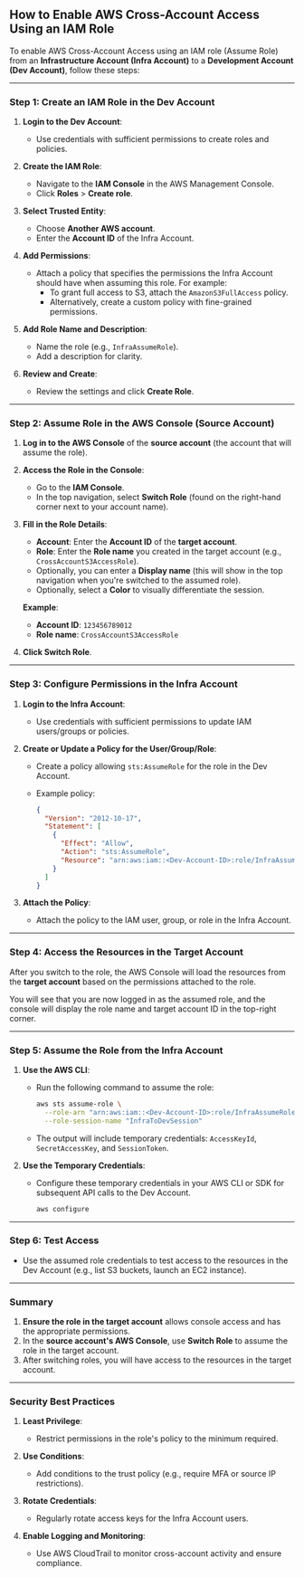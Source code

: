 ## **How to Enable AWS Cross-Account Access Using an IAM Role**

To enable AWS Cross-Account Access using an IAM role (Assume Role) from an **Infrastructure Account (Infra Account)** to a **Development Account (Dev Account)**, follow these steps:

---

### **Step 1: Create an IAM Role in the Dev Account**

1. **Login to the Dev Account**:
   - Use credentials with sufficient permissions to create roles and policies.

2. **Create the IAM Role**:
   - Navigate to the **IAM Console** in the AWS Management Console.
   - Click **Roles** > **Create role**.

3. **Select Trusted Entity**:
   - Choose **Another AWS account**.
   - Enter the **Account ID** of the Infra Account.

4. **Add Permissions**:
   - Attach a policy that specifies the permissions the Infra Account should have when assuming this role. For example:
     - To grant full access to S3, attach the `AmazonS3FullAccess` policy.
     - Alternatively, create a custom policy with fine-grained permissions.

5. **Add Role Name and Description**:
   - Name the role (e.g., `InfraAssumeRole`).
   - Add a description for clarity.

6. **Review and Create**:
   - Review the settings and click **Create Role**.

---



### **Step 2: Assume Role in the AWS Console (Source Account)**

1. **Log in to the AWS Console** of the **source account** (the account that will assume the role).

2. **Access the Role in the Console**:
   - Go to the **IAM Console**.
   - In the top navigation, select **Switch Role** (found on the right-hand corner next to your account name).

3. **Fill in the Role Details**:
   - **Account**: Enter the **Account ID** of the **target account**.
   - **Role**: Enter the **Role name** you created in the target account (e.g., `CrossAccountS3AccessRole`).
   - Optionally, you can enter a **Display name** (this will show in the top navigation when you're switched to the assumed role).
   - Optionally, select a **Color** to visually differentiate the session.

   **Example**:
   - **Account ID**: `123456789012`
   - **Role name**: `CrossAccountS3AccessRole`

4. **Click Switch Role**.

---
### **Step 3: Configure Permissions in the Infra Account**

1. **Login to the Infra Account**:
   - Use credentials with sufficient permissions to update IAM users/groups or policies.

2. **Create or Update a Policy for the User/Group/Role**:
   - Create a policy allowing `sts:AssumeRole` for the role in the Dev Account.
   - Example policy:

     ```json
     {
       "Version": "2012-10-17",
       "Statement": [
         {
           "Effect": "Allow",
           "Action": "sts:AssumeRole",
           "Resource": "arn:aws:iam::<Dev-Account-ID>:role/InfraAssumeRole"
         }
       ]
     }
     ```

3. **Attach the Policy**:
   - Attach the policy to the IAM user, group, or role in the Infra Account.

---

### **Step 4: Access the Resources in the Target Account**

After you switch to the role, the AWS Console will load the resources from the **target account** based on the permissions attached to the role.

You will see that you are now logged in as the assumed role, and the console will display the role name and target account ID in the top-right corner.

---

### **Step 5: Assume the Role from the Infra Account**

1. **Use the AWS CLI**:
   - Run the following command to assume the role:

     ```bash
     aws sts assume-role \
       --role-arn "arn:aws:iam::<Dev-Account-ID>:role/InfraAssumeRole" \
       --role-session-name "InfraToDevSession"
     ```

   - The output will include temporary credentials: `AccessKeyId`, `SecretAccessKey`, and `SessionToken`.

2. **Use the Temporary Credentials**:
   - Configure these temporary credentials in your AWS CLI or SDK for subsequent API calls to the Dev Account.

     ```bash
     aws configure
     ```

---

### **Step 6: Test Access**

- Use the assumed role credentials to test access to the resources in the Dev Account (e.g., list S3 buckets, launch an EC2 instance).

---

### **Summary**

1. **Ensure the role in the target account** allows console access and has the appropriate permissions.  
2. In the **source account's AWS Console**, use **Switch Role** to assume the role in the target account.  
3. After switching roles, you will have access to the resources in the target account.

---

### **Security Best Practices**

1. **Least Privilege**:
   - Restrict permissions in the role's policy to the minimum required.

2. **Use Conditions**:
   - Add conditions to the trust policy (e.g., require MFA or source IP restrictions).

3. **Rotate Credentials**:
   - Regularly rotate access keys for the Infra Account users.

4. **Enable Logging and Monitoring**:
   - Use AWS CloudTrail to monitor cross-account activity and ensure compliance.
